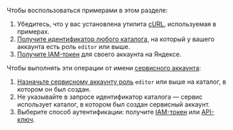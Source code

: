 Чтобы воспользоваться примерами в этом разделе:

1. Убедитесь, что у вас установлена утилита [cURL](https://curl.haxx.se), используемая в примерах.
1. [Получите идентификатор любого каталога](../resource-manager/operations/folder/get-id.md), на который у вашего аккаунта есть роль `editor` или выше.
1. [Получите IAM-токен](../iam/operations/iam-token/create.md) для своего аккаунта на Яндексе.

Чтобы выполнять эти операции от имени [сервисного аккаунта](../iam/concepts/users/service-accounts.md):
1. [Назначьте сервисному аккаунту роль](../iam/operations/sa/assign-role-for-sa.md) `editor` или выше на каталог, в котором он был создан.
1. Не указывайте в запросе идентификатор каталога — сервис использует каталог, в котором был создан сервисный аккаунт.
1. Выберите способ аутентификации: получите [IAM-токен](../iam/operations/iam-token/create-for-sa.md) или [API-ключ](../iam/operations/api-key/create.md).